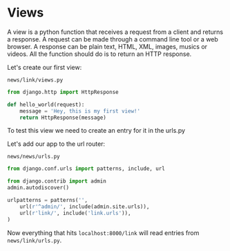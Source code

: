 # Views

A view is a python function that receives a request from a client and returns a response.
A request can be made through a command line tool or a web browser.
A response can be plain text, HTML, XML, images, musics or videos. All the function should do is to return an HTTP response.

Let's create our first view:

`news/link/views.py`

```python
from django.http import HttpResponse

def hello_world(request):
    message = 'Hey, this is my first view!'
    return HttpResponse(message)
```

To test this view we need to create an entry for it in the urls.py

Let's add our app to the url router:

`news/news/urls.py`

```python
from django.conf.urls import patterns, include, url

from django.contrib import admin
admin.autodiscover()

urlpatterns = patterns('',
    url(r'^admin/', include(admin.site.urls)),
    url(r'link/', include('link.urls')),
)
```

Now everything that hits `localhost:8000/link` will read entries from `news/link/urls.py`.
